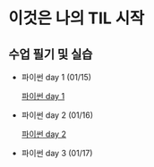 # 이것은 나의 TIL 시작


## 수업 필기 및 실습
- 파이썬 day 1 (01/15)
  
  [파이썬 day 1](https://github.com/hyunacho0810/TIL/blob/master/%ED%8C%8C%EC%9D%B4%EC%8D%AC%20day1%200115)

- 파이썬 day 2 (01/16)

  [파이썬 day 2](https://github.com/hyunacho0810/TIL/blob/master/%ED%8C%8C%EC%9D%B4%EC%8D%AC%20day2%200116)

- 파이썬 day 3 (01/17)
